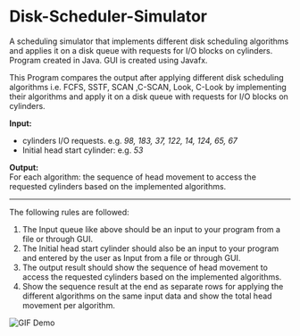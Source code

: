 # Disk-Scheduler-Simulator
A scheduling simulator that implements different disk scheduling algorithms and applies it on a disk queue with requests for I/O blocks on cylinders.  
Program created in Java. GUI is created using Javafx.  

This Program compares the output after applying different disk scheduling algorithms
i.e. FCFS, SSTF, SCAN ,C-SCAN, Look, C-Look by implementing their algorithms and apply it on a disk queue with requests for I/O blocks
on cylinders.  

**Input:**
* cylinders I/O requests. e.g. *98, 183, 37, 122, 14, 124, 65, 67*
* Initial head start cylinder: e.g. *53*


**Output:**  
For each algorithm: the sequence of head movement to access the requested
cylinders based on the implemented algorithms.  

---
The following rules are followed:  
1. The Input queue like above should be an input to your program from a file or through GUI.
2. The Initial head start cylinder should also be an input to your program and entered by
the user as Input from a file or through GUI.
3. The output result should show the sequence of head movement to access the requested
cylinders based on the implemented algorithms.
4. Show the sequence result at the end as separate rows for applying the different
algorithms on the same input data and show the total head movement per algorithm.

![GIF Demo](http://i.imgur.com/y65ApEo.gif)

